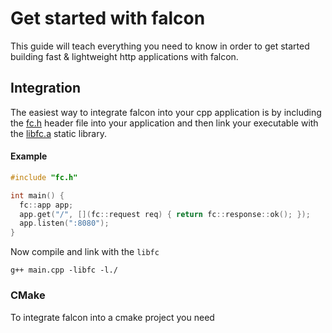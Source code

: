 # Get started with falcon

This guide will teach everything you need to know in order to get started building fast & lightweight http applications with falcon.

## Integration

The easiest way to integrate falcon into your cpp application is by including the [fc.h](https://) header file into your application and then link your executable with the [libfc.a](https://...) static library.

#### Example

```cpp
#include "fc.h"

int main() {
  fc::app app;
  app.get("/", [](fc::request req) { return fc::response::ok(); });
  app.listen(":8080");
}
```

Now compile and link with the `libfc`

```shell
g++ main.cpp -libfc -l./
```

### CMake

To integrate falcon into a cmake project you need
